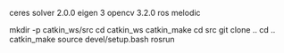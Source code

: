 ceres solver 2.0.0
eigen 3
opencv 3.2.0
ros melodic

mkdir -p catkin_ws/src
cd catkin_ws
catkin_make
cd src
git clone  ..
cd ..
catkin_make
source devel/setup.bash
rosrun 
